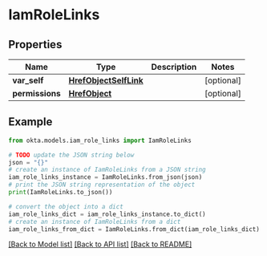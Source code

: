# IamRoleLinks


## Properties

Name | Type | Description | Notes
------------ | ------------- | ------------- | -------------
**var_self** | [**HrefObjectSelfLink**](HrefObjectSelfLink.md) |  | [optional] 
**permissions** | [**HrefObject**](HrefObject.md) |  | [optional] 

## Example

```python
from okta.models.iam_role_links import IamRoleLinks

# TODO update the JSON string below
json = "{}"
# create an instance of IamRoleLinks from a JSON string
iam_role_links_instance = IamRoleLinks.from_json(json)
# print the JSON string representation of the object
print(IamRoleLinks.to_json())

# convert the object into a dict
iam_role_links_dict = iam_role_links_instance.to_dict()
# create an instance of IamRoleLinks from a dict
iam_role_links_from_dict = IamRoleLinks.from_dict(iam_role_links_dict)
```
[[Back to Model list]](../README.md#documentation-for-models) [[Back to API list]](../README.md#documentation-for-api-endpoints) [[Back to README]](../README.md)


